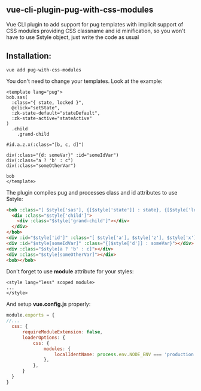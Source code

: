 ## vue-cli-plugin-pug-with-css-modules
Vue CLI plugin to add support for pug templates with implicit support of CSS modules providing CSS classname and id minification, so you won't have to use $style object, just write the code as usual

## Installation:
```
vue add pug-with-css-modules
```

You don't need to change your templates. Look at the example:

```vue
<template lang="pug">
bob.sas(
  :class="{ state, locked }",
  @click="setState",
  :zk-state-default="stateDefault",
  :zk-state-active="stateActive"
)
  .child 
    .grand-child

#id.a.z.x(:class="[b, c, d]")

div(:class="{d: someVar}" :id="someIdVar")
div(:class="a ? 'b' : c")
div(:class="someOtherVar")

bob
</template>
```

The plugin compiles pug and processes class and id attributes to use $style:

```html
<bob :class="[ $style['sas'], {[$style['state']] : state}, {[$style['locked']] : locked} ]" @click="setState" :zk-state-default="stateDefault" :zk-state-active="stateActive">
  <div :class="$style['child']"> 
    <div :class="$style['grand-child']"></div>
  </div>
</bob>
<div :id="$style['id']" :class="[ $style['a'], $style['z'], $style['x'], $style[b], $style[c], $style[d] ]"></div>
<div :id="$style[someIdVar]" :class="{[$style['d']] : someVar}"></div>
<div :class="$style[a ? 'b' : c]"></div>
<div :class="$style[someOtherVar]"></div>
<bob></bob>
```

Don't forget to use **module** attribute for your styles:

```vue
<style lang="less" scoped module>
...
</style>
```

And setup **vue.config.js** properly:

```js
module.exports = {
//...
  css: {
      requireModuleExtension: false,
      loaderOptions: {
          css: {
              modules: {
                  localIdentName: process.env.NODE_ENV === 'production' ? '[hash:base64:2]' : '[name]_[local]',
              },
          },
      }
  }
}
```
